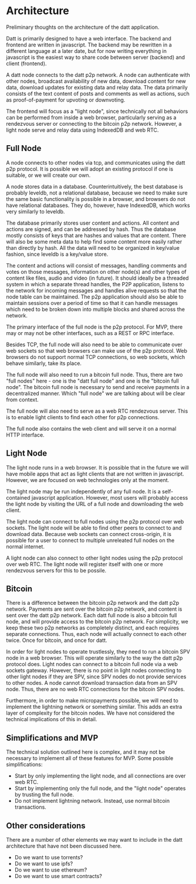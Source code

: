 Architecture
============

Preliminary thoughts on the architecture of the datt application.

Datt is primarily designed to have a web interface. The backend and frontend
are written in javascript. The backend may be rewritten in a different language
at a later date, but for now writing everything in javascript is the easiest
way to share code between server (backend) and client (frontend).

A datt node connects to the datt p2p network. A node can authenticate with
other nodes, broadcast availability of new data, download content for new data, download updates for existing data and relay data. The data
primarily consists of the text content of posts and comments as well as
actions, such as proof-of-payment for upvoting or downvoting.

The frontend will focus as a "light node", since technically not all behaviors
can be performed from inside a web browser, particularly serving as a
rendezvous server or connecting to the bitcoin p2p network. However, a light
node serve and relay data using IndexedDB and web RTC.

## Full Node

A node connects to other nodes via tcp, and communicates using the datt p2p
protocol. It is possible we will adopt an existing protocol if one is suitable,
or we will create our own.

A node stores data in a database. Counterintuitively, the best database is
probably leveldb, not a relational database, because we need to make sure the
same basic functionality is possible in a browser, and browsers do not have
relational databases. They do, however, have IndexedDB, which works very
similarly to leveldb.

The database primarily stores user content and actions. All content and actions
are signed, and can be addressed by hash. Thus the database mostly consists of
keys that are hashes and values that are content. There will also be some meta
data to help find some content more easily rather than directly by hash. All
the data will need to be organized in key/value fashion, since leveldb is a
key/value store.

The content and actions will consist of messages, handling comments and votes on those messages, information on other node(s) and other types of content like files, audio and video (in future). It should ideally be a threaded system in which a separate thread handles, the P2P application, listens to the network for incoming messages and handles alive requests so that the node table can be maintained. The p2p application should also be able to maintain sessions over a period of time so that it can handle messages which need to be broken down into multiple blocks and shared across the network.  

The primary interface of the full node is the p2p protocol. For MVP, there may
or may not be other interfaces, such as a REST or RPC interface.

Besides TCP, the full node will also need to be able to communicate over web
sockets so that web browsers can make use of the p2p protocol. Web browsers do
not support normal TCP connections, so web sockets, which behave similarly,
take its place.

The full node will also need to run a bitcoin full node. Thus, there are two
"full nodes" here - one is the "datt full node" and one is the "bitcoin full
node". The bitcoin full node is necessary to send and receive payments in a
decentralized manner. Which "full node" we are talking about will be clear from
context.

The full node will also need to serve as a web RTC rendezvous server. This is
to enable light clients to find each other for p2p connections.

The full node also contains the web client and will serve it on a normal HTTP
interface.

## Light Node

The light node runs in a web browser. It is possible that in the future we will
have mobile apps that act as light clients that are not written in javascript.
However, we are focused on web technologies only at the moment.

The light node may be run independently of any full node. It is a
self-contained javascript application. However, most users will probably access
the light node by visiting the URL of a full node and downloading the web
client.

The light node can connect to full nodes using the p2p protocol over web
sockets. The light node will be able to find other peers to connect to and
download data. Because web sockets can connect cross-origin, it is possible for
a user to connect to multiple unreleated full nodes on the normal internet.

A light node can also connect to other light nodes using the p2p protocol over
web RTC. The light node will register itself with one or more rendezvous
servers for this to be possile.

## Bitcoin

There is a difference between the bitcoin p2p network and the datt p2p network.
Payments are sent over the bitcoin p2p network, and content is sent over the
datt p2p network. Each datt full node is also a bitcoin full node, and will
provide access to the bitcoin p2p network. For simplicity, we keep these two
p2p networks as completely distinct, and each requires separate connections.
Thus, each node will actually connect to each other twice. Once for bitcoin,
and once for datt.

In order for light nodes to operate trustlessly, they need to run a bitcoin SPV
node in a web browser. This will operate similarly to the way the datt p2p
protocol does. Light nodes can connect to a bitcoin full node via a web sockets
gateway. However, there is no point in light nodes connecting to other light
nodes if they are SPV, since SPV nodes do not provide services to other nodes.
A node cannot download transaction data from an SPV node. Thus, there are no
web RTC connections for the bitcoin SPV nodes.

Furthermore, in order to make micropayments possible, we will need to implement
the lightning network or something similar. This adds an extra layer of
complexity for the bitcoin nodes. We have not considered the technical
implications of this in detail.

## Simplifications and MVP

The technical solution outlined here is complex, and it may not be necessary to
implement all of these features for MVP. Some possible simplifications:

- Start by only implementing the light node, and all connections are over web
  RTC.
- Start by implementing only the full node, and the "light node" operates by
  trusting the full node.
- Do not implement lightning network. Instead, use normal bitcoin transactions.

## Other considerations

There are a number of other elements we may want to include in the datt
architecture that have not been discussed here.

- Do we want to use torrents?
- Do we want to use ipfs?
- Do we want to use ethereum?
- Do we want to use smart contracts?
